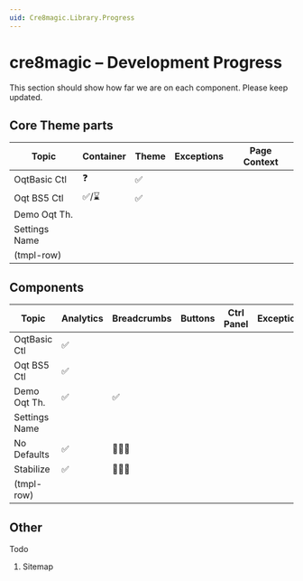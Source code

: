 ```yaml
---
uid: Cre8magic.Library.Progress
---
```


# cre8magic – Development Progress

This section should show how far we are on each component.
Please keep updated.

## Core Theme parts

| Topic        | Container | Theme       | Exceptions | Page Context |
|--------------|-----------|-------------|------------|--------------|
| OqtBasic Ctl | ❓        | ✅          |            |              |
| Oqt BS5 Ctl  | ✅/⌛     | ✅          |            |              |
| Demo Oqt Th. |           |             |            |              |
| Settings Name|           |             |            |              |
| (tmpl-row)   |           |             |            |              |


## Components

| Topic        | Analytics | Breadcrumbs | Buttons | Ctrl Panel | Exceptions | Languages | Links | Logos | Menus | Page Context | Pages | To-Top |
|--------------|-----------|-------------|---------|------------|------------|-----------|-------|-------|-------|--------------|-------|-------|
| OqtBasic Ctl | ✅        |             |         |            |            |           |       |       |       | ✅           |       | ✅    |
| Oqt BS5 Ctl  | ✅        |             |         |            |            |           |       |       |       | ✅           |       | ✅    |
| Demo Oqt Th. | ✅        | ✅          |         |            |            | ✅        |       |       |       | ✅          |       | ✅    |
| Settings Name|           |             |         |            |            |           |       |       | ✅    |              |       |       |
| No Defaults  | ✅        | 🧑🏽‍💻          |         |            |            | ✅        |       |       |       | ✅          |       |       |
| Stabilize    | ✅        | 🧑🏽‍💻          |         |            |            | ✅        |       |       |       | ✅          |       |       |
| (tmpl-row)   |           |             |         |            |            |           |       |       |       |              |       |       |


## Other

Todo

1. Sitemap
